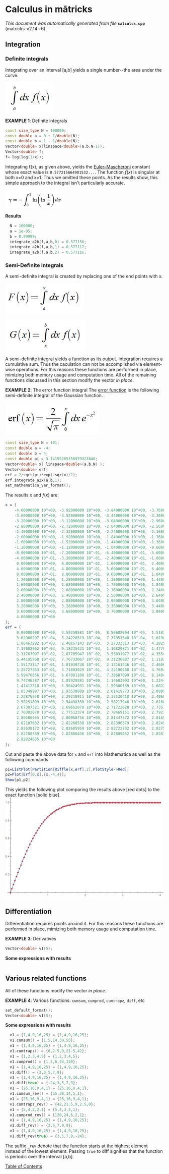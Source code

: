 
# Calculus in mātricks
_This document was automatically generated from file_ **`calculus.cpp`** (mātricks-v2.14-r6).

## Integration
### Definite integrals
Integrating over an interval [a,b] yields a single number--the area under the curve.

![Definite Integral](DefiniteIntegral.PNG)


**EXAMPLE 1**: Definite integrals
```C++
const size_type N = 100000;
const double a = 0 + 1/double(N);
const double b = 1 - 1/double(N);
Vector<double> x(linspace<double>(a,b,N-1));
Vector<double> f;
f=-log(log(1/x));
```

Integrating f(x), as given above, yields the [Euler–Mascheroni](http://mathworld.wolfram.com/Euler-MascheroniConstant.html) constant whose exact value is `0.577215664901532...`.  The function _f_(_x_) is singular at both x=0 and x=1.  Thus we omitted these points. As the results show, this simple approach to the integral isn't particularly accurate. 

 ![Euler–Mascheron Integral](EulerMascheroniConstant.PNG)

**Results**
```C++
  N = 100000; 
  a = 1e-05; 
  b = 0.99999; 
  integrate_a2b(f,a,b,0) = 0.577156; 
  integrate_a2b(f,a,b,1) = 0.577117; 
  integrate_a2b(f,a,b,2) = 0.577116; 
```

### Semi-Definite Integrals
A semi-definite integral is created by replacing one of the end points with _x_.

![Semi-Definite Integral a2x](SemiDefinite_a2x.PNG)

![Semi-Definite Integral x2b](SemiDefinite_x2b.PNG)

A semi-definite integral yields a function as its output.
Integration requires a cumulative sum.  Thus the caculation can not be accomplished via element-wise operations.  For this reasons these functions are performed in place, mimizing both memory usage and computation time.
All of the remaining functions discussed in this section modify the vector _in place_.


**EXAMPLE 2**:  The error function integral
The [error function](http://mathworld.wolfram.com/Erf.html) is the following semi-definite integral of the Gaussian function.

![ErrorFunction](ErrorFunction.PNG)
```C++
const size_type N = 101;
const double a = -4;
const double b = 4;
const double pi = 3.14159265358979323846;
Vector<double> x( linspace<double>(a,b,N) );
Vector<double> erf;
erf = 2/sqrt(pi)*exp(-sqr(x)/2);
erf.integrate_a2x(a,b,1);
set_mathematica_var_format();
```

The results _x_ and _f_(_x_) are:

```Mathematica
x = {
    -4.00000000 10^+00, -3.92000000 10^+00, -3.84000000 10^+00, -3.76000000 10^+00, -3.68000000 10^+00, 
    -3.60000000 10^+00, -3.52000000 10^+00, -3.44000000 10^+00, -3.36000000 10^+00, -3.28000000 10^+00, 
    -3.20000000 10^+00, -3.12000000 10^+00, -3.04000000 10^+00, -2.96000000 10^+00, -2.88000000 10^+00, 
    -2.80000000 10^+00, -2.72000000 10^+00, -2.64000000 10^+00, -2.56000000 10^+00, -2.48000000 10^+00, 
    -2.40000000 10^+00, -2.32000000 10^+00, -2.24000000 10^+00, -2.16000000 10^+00, -2.08000000 10^+00, 
    -2.00000000 10^+00, -1.92000000 10^+00, -1.84000000 10^+00, -1.76000000 10^+00, -1.68000000 10^+00, 
    -1.60000000 10^+00, -1.52000000 10^+00, -1.44000000 10^+00, -1.36000000 10^+00, -1.28000000 10^+00, 
    -1.20000000 10^+00, -1.12000000 10^+00, -1.04000000 10^+00, -9.60000000 10^-01, -8.80000000 10^-01, 
    -8.00000000 10^-01, -7.20000000 10^-01, -6.40000000 10^-01, -5.60000000 10^-01, -4.80000000 10^-01, 
    -4.00000000 10^-01, -3.20000000 10^-01, -2.40000000 10^-01, -1.60000000 10^-01, -8.00000000 10^-02, 
     0.00000000 10^+00,  8.00000000 10^-02,  1.60000000 10^-01,  2.40000000 10^-01,  3.20000000 10^-01, 
     4.00000000 10^-01,  4.80000000 10^-01,  5.60000000 10^-01,  6.40000000 10^-01,  7.20000000 10^-01, 
     8.00000000 10^-01,  8.80000000 10^-01,  9.60000000 10^-01,  1.04000000 10^+00,  1.12000000 10^+00, 
     1.20000000 10^+00,  1.28000000 10^+00,  1.36000000 10^+00,  1.44000000 10^+00,  1.52000000 10^+00, 
     1.60000000 10^+00,  1.68000000 10^+00,  1.76000000 10^+00,  1.84000000 10^+00,  1.92000000 10^+00, 
     2.00000000 10^+00,  2.08000000 10^+00,  2.16000000 10^+00,  2.24000000 10^+00,  2.32000000 10^+00, 
     2.40000000 10^+00,  2.48000000 10^+00,  2.56000000 10^+00,  2.64000000 10^+00,  2.72000000 10^+00, 
     2.80000000 10^+00,  2.88000000 10^+00,  2.96000000 10^+00,  3.04000000 10^+00,  3.12000000 10^+00, 
     3.20000000 10^+00,  3.28000000 10^+00,  3.36000000 10^+00,  3.44000000 10^+00,  3.52000000 10^+00, 
     3.60000000 10^+00,  3.68000000 10^+00,  3.76000000 10^+00,  3.84000000 10^+00,  3.92000000 10^+00, 
     4.00000000 10^+00
}; 
erf = {
     0.00000000 10^+00,  3.59258581 10^-05,  8.50602694 10^-05,  1.51831475 10^-04,  2.41992232 10^-04, 
     3.62960297 10^-04,  5.24228519 10^-04,  7.37853348 10^-04,  1.01903018 10^-03,  1.38676287 10^-03, 
     1.86463292 10^-03,  2.48167143 10^-03,  3.27333313 10^-03,  4.28256716 10^-03,  5.56097387 10^-03, 
     7.17002962 10^-03,  9.18235431 10^-03,  1.16829871 10^-02,  1.47706274 10^-02,  1.85587882 10^-02, 
     2.31767997 10^-02,  2.87705947 10^-02,  3.55031977 10^-02,  4.35548384 10^-02,  5.31226078 10^-02, 
     6.44195768 10^-02,  7.76733067 10^-02,  9.31236887 10^-02,  1.11020072 10^-01,  1.31617655 10^-01, 
     1.55173147 10^-01,  1.81939738 10^-01,  2.12161436 10^-01,  2.46066896 10^-01,  2.83862853 10^-01, 
     3.25727363 10^-01,  3.71803029 10^-01,  4.22190458 10^-01,  4.76942171 10^-01,  5.36057238 10^-01, 
     5.99476856 10^-01,  6.67081108 10^-01,  7.38687099 10^-01,  8.14048623 10^-01,  8.92857463 10^-01, 
     9.74746387 10^-01,  1.05929381 10^+00,  1.14603003 10^+00,  1.23444496 10^+00,  1.32399704 10^+00, 
     1.41412318 10^+00,  1.50424931 10^+00,  1.59380139 10^+00,  1.68221632 10^+00,  1.76895255 10^+00, 
     1.85349997 10^+00,  1.93538889 10^+00,  2.01419773 10^+00,  2.08955925 10^+00,  2.16116524 10^+00, 
     2.22876950 10^+00,  2.29218911 10^+00,  2.35130418 10^+00,  2.40605589 10^+00,  2.45644332 10^+00, 
     2.50251899 10^+00,  2.54438350 10^+00,  2.58217946 10^+00,  2.61608492 10^+00,  2.64630661 10^+00, 
     2.67307321 10^+00,  2.69662870 10^+00,  2.71722628 10^+00,  2.73512266 10^+00,  2.75057305 10^+00, 
     2.76382678 10^+00,  2.77512374 10^+00,  2.78469151 10^+00,  2.79274315 10^+00,  2.79947576 10^+00, 
     2.80506955 10^+00,  2.80968756 10^+00,  2.81347572 10^+00,  2.81656337 10^+00,  2.81906400 10^+00, 
     2.82107632 10^+00,  2.82268538 10^+00,  2.82396379 10^+00,  2.82497302 10^+00,  2.82576468 10^+00, 
     2.82638172 10^+00,  2.82685959 10^+00,  2.82722732 10^+00,  2.82750850 10^+00,  2.82772212 10^+00, 
     2.82788339 10^+00,  2.82800436 10^+00,  2.82809452 10^+00,  2.82816129 10^+00,  2.82821043 10^+00, 
     2.82824635 10^+00
}; 
```
Cut and paste the above data for `x` and `erf` into Mathematica as well as the following commands

```Mathematica
p1=ListPlot[Partition[Riffle[x,erf],2],PlotStyle->Red];
p2=Plot[Erf[0,x],{x,-4,4}];
Show[p1,p2]
```
This yields the following plot comparing the results above [red dots] to the exact function [solid blue].
![ErrorFunctionPlot](ErrorFunctionPlot.png)
## Differentiation
 Differentiation requires points around it. For this reasons these functions are performed in place, mimizing both memory usage and computation time.


**EXAMPLE 3**: Derivatives
```C++
Vector<double> v1(5);
```

**Some expressions with results**
```C++
```

## Various related functions
All of these functions modify the vector _in place_.


**EXAMPLE 4**: Various functions: `cumsum`, `cumprod`, `cumtrapz`, `diff`, etc
```C++
set_default_format();
Vector<double> v1(5);
```

**Some expressions with results**
```C++
  v1 = {1,4,9,16,25} = {1,4,9,16,25}; 
  v1.cumsum() = {1,5,14,30,55}; 
  v1 = {1,4,9,16,25} = {1,4,9,16,25}; 
  v1.cumtrapz() = {0,2.5,9,21.5,42}; 
  v1 = {1,2,3,4,5} = {1,2,3,4,5}; 
  v1.cumprod() = {1,2,6,24,120}; 
  v1 = {1,4,9,16,25} = {1,4,9,16,25}; 
  v1.diff() = {3,3,5,7,9}; 
  v1 = {1,4,9,16,25} = {1,4,9,16,25}; 
  v1.diff(true) = {-24,3,5,7,9}; 
  v1 = {25,16,9,4,1} = {25,16,9,4,1}; 
  v1.cumsum_rev() = {55,30,14,5,1}; 
  v1 = {25,16,9,4,1} = {25,16,9,4,1}; 
  v1.cumtrapz_rev() = {42,21.5,9,2.5,0}; 
  v1 = {5,4,3,2,1} = {5,4,3,2,1}; 
  v1.cumprod_rev() = {120,24,6,2,1}; 
  v1 = {1,4,9,16,25} = {1,4,9,16,25}; 
  v1.diff_rev() = {3,5,7,9,9}; 
  v1 = {1,4,9,16,25} = {1,4,9,16,25}; 
  v1.diff_rev(true) = {3,5,7,9,-24}; 
```

The suffix `_rev` denote that the function starts at the highest element instead of the lowest element. Passing `true` to diff signifies that the function is periodic over the interval [a,b]. 

[Table of Contents](README.md)
